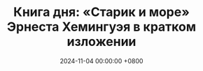 ---
title: "Книга дня: «Старик и море» Эрнеста Хемингуэя в кратком изложении"
description: >-
  🌊 «Старик и море» — знаменитая повесть Эрнеста Хемингуэя о борьбе человека с природой и самим собой. Погрузитесь в "Старик и море" Эрнеста Хемингуэя! История о мужестве и силе духа вдохновляет на преодоление трудностей.
date: 2024-11-04 00:00:00 +0800
categories: [Мышление, Конспекты-книг]
tags:
  [
    старик-и-море,
    эрнест-хемингуэй,
    классическая-литература,
    мужество,
    преодоление,
    саморазвитие,
    море,
    рыбалка,
    человек-против-природы,
    нобелевская-премия,
    символизм,
    литературный-анализ,
    вдохновение,
    классика,
    обзор-книг
  ]
image: 
alt: Обложка книги Старик и море Эрнеста Хемингуэя
fallback:
  - 
  - 
---